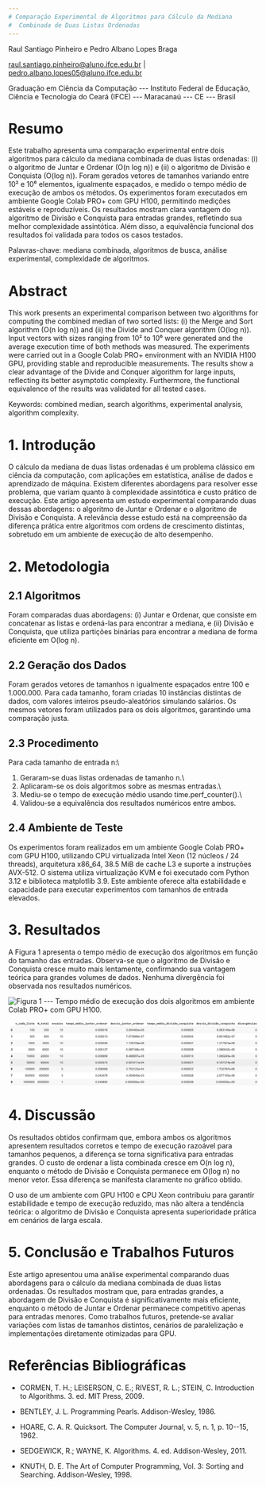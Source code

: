```yaml
---
# Comparação Experimental de Algoritmos para Cálculo da Mediana
#  Combinada de Duas Listas Ordenadas
---
```


Raul Santiago Pinheiro e Pedro Albano Lopes Braga

raul.santiago.pinheiro@aluno.ifce.edu.br \|
pedro.albano.lopes05@aluno.ifce.edu.br

Graduação em Ciência da Computação --- Instituto Federal de Educação,
Ciência e Tecnologia do Ceará (IFCE) --- Maracanaú --- CE --- Brasil

# Resumo

Este trabalho apresenta uma comparação experimental entre dois
algoritmos para cálculo da mediana combinada de duas listas ordenadas:
(i) o algoritmo de Juntar e Ordenar (O(n log n)) e (ii) o algoritmo de
Divisão e Conquista (O(log n)). Foram gerados vetores de tamanhos
variando entre 10² e 10⁶ elementos, igualmente espaçados, e medido o
tempo médio de execução de ambos os métodos. Os experimentos foram
executados em ambiente Google Colab PRO+ com GPU H100, permitindo
medições estáveis e reproduzíveis. Os resultados mostram clara vantagem
do algoritmo de Divisão e Conquista para entradas grandes, refletindo
sua melhor complexidade assintótica. Além disso, a equivalência
funcional dos resultados foi validada para todos os casos testados.

Palavras-chave: mediana combinada, algoritmos de busca, análise
experimental, complexidade de algoritmos.

# Abstract

This work presents an experimental comparison between two algorithms for
computing the combined median of two sorted lists: (i) the Merge and
Sort algorithm (O(n log n)) and (ii) the Divide and Conquer algorithm
(O(log n)). Input vectors with sizes ranging from 10² to 10⁶ were
generated and the average execution time of both methods was measured.
The experiments were carried out in a Google Colab PRO+ environment with
an NVIDIA H100 GPU, providing stable and reproducible measurements. The
results show a clear advantage of the Divide and Conquer algorithm for
large inputs, reflecting its better asymptotic complexity. Furthermore,
the functional equivalence of the results was validated for all tested
cases.

Keywords: combined median, search algorithms, experimental analysis,
algorithm complexity.

# 1. Introdução

O cálculo da mediana de duas listas ordenadas é um problema clássico em
ciência da computação, com aplicações em estatística, análise de dados e
aprendizado de máquina. Existem diferentes abordagens para resolver esse
problema, que variam quanto à complexidade assintótica e custo prático
de execução. Este artigo apresenta um estudo experimental comparando
duas dessas abordagens: o algoritmo de Juntar e Ordenar e o algoritmo de
Divisão e Conquista. A relevância desse estudo está na compreensão da
diferença prática entre algoritmos com ordens de crescimento distintas,
sobretudo em um ambiente de execução de alto desempenho.

# 2. Metodologia

## 2.1 Algoritmos

Foram comparadas duas abordagens: (i) Juntar e Ordenar, que consiste em
concatenar as listas e ordená-las para encontrar a mediana, e (ii)
Divisão e Conquista, que utiliza partições binárias para encontrar a
mediana de forma eficiente em O(log n).

## 2.2 Geração dos Dados

Foram gerados vetores de tamanhos n igualmente espaçados entre 100 e
1.000.000. Para cada tamanho, foram criadas 10 instâncias distintas de
dados, com valores inteiros pseudo-aleatórios simulando salários. Os
mesmos vetores foram utilizados para os dois algoritmos, garantindo uma
comparação justa.

## 2.3 Procedimento

Para cada tamanho de entrada n:\
1. Geraram-se duas listas ordenadas de tamanho n.\
2. Aplicaram-se os dois algoritmos sobre as mesmas entradas.\
3. Mediu-se o tempo de execução médio usando time.perf_counter().\
4. Validou-se a equivalência dos resultados numéricos entre ambos.

## 2.4 Ambiente de Teste

Os experimentos foram realizados em um ambiente Google Colab PRO+ com
GPU H100, utilizando CPU virtualizada Intel Xeon (12 núcleos / 24
threads), arquitetura x86_64, 38.5 MiB de cache L3 e suporte a
instruções AVX-512. O sistema utiliza virtualização KVM e foi executado
com Python 3.12 e biblioteca matplotlib 3.9. Este ambiente oferece alta
estabilidade e capacidade para executar experimentos com tamanhos de
entrada elevados.

# 3. Resultados

A Figura 1 apresenta o tempo médio de execução dos algoritmos em função
do tamanho das entradas. Observa-se que o algoritmo de Divisão e
Conquista cresce muito mais lentamente, confirmando sua vantagem teórica
para grandes volumes de dados. Nenhuma divergência foi observada nos
resultados numéricos.

![Figura 1 --- Tempo médio de execução dos dois algoritmos em ambiente
Colab PRO+ com GPU H100.](./figura1.jpg)



![Tabela 1 — Tamanho das entradas, quantidade de execuções repetidas. desempenho dos algoritmos. consistência da execução. validação de correção.](./tabela1.jpg)

# 4. Discussão

Os resultados obtidos confirmam que, embora ambos os algoritmos
apresentem resultados corretos e tempo de execução razoável para
tamanhos pequenos, a diferença se torna significativa para entradas
grandes. O custo de ordenar a lista combinada cresce em O(n log n),
enquanto o método de Divisão e Conquista permanece em O(log n) no menor
vetor. Essa diferença se manifesta claramente no gráfico obtido.

O uso de um ambiente com GPU H100 e CPU Xeon contribuiu para garantir
estabilidade e tempo de execução reduzido, mas não altera a tendência
teórica: o algoritmo de Divisão e Conquista apresenta superioridade
prática em cenários de larga escala.

# 5. Conclusão e Trabalhos Futuros

Este artigo apresentou uma análise experimental comparando duas
abordagens para o cálculo da mediana combinada de duas listas ordenadas.
Os resultados mostram que, para entradas grandes, a abordagem de Divisão
e Conquista é significativamente mais eficiente, enquanto o método de
Juntar e Ordenar permanece competitivo apenas para entradas menores.
Como trabalhos futuros, pretende-se avaliar variações com listas de
tamanhos distintos, cenários de paralelização e implementações
diretamente otimizadas para GPU.

# Referências Bibliográficas

-   CORMEN, T. H.; LEISERSON, C. E.; RIVEST, R. L.; STEIN, C.
    Introduction to Algorithms. 3. ed. MIT Press, 2009.

-   BENTLEY, J. L. Programming Pearls. Addison-Wesley, 1986.

-   HOARE, C. A. R. Quicksort. The Computer Journal, v. 5, n. 1, p.
    10--15, 1962.

-   SEDGEWICK, R.; WAYNE, K. Algorithms. 4. ed. Addison-Wesley, 2011.

-   KNUTH, D. E. The Art of Computer Programming, Vol. 3: Sorting and
    Searching. Addison-Wesley, 1998.
